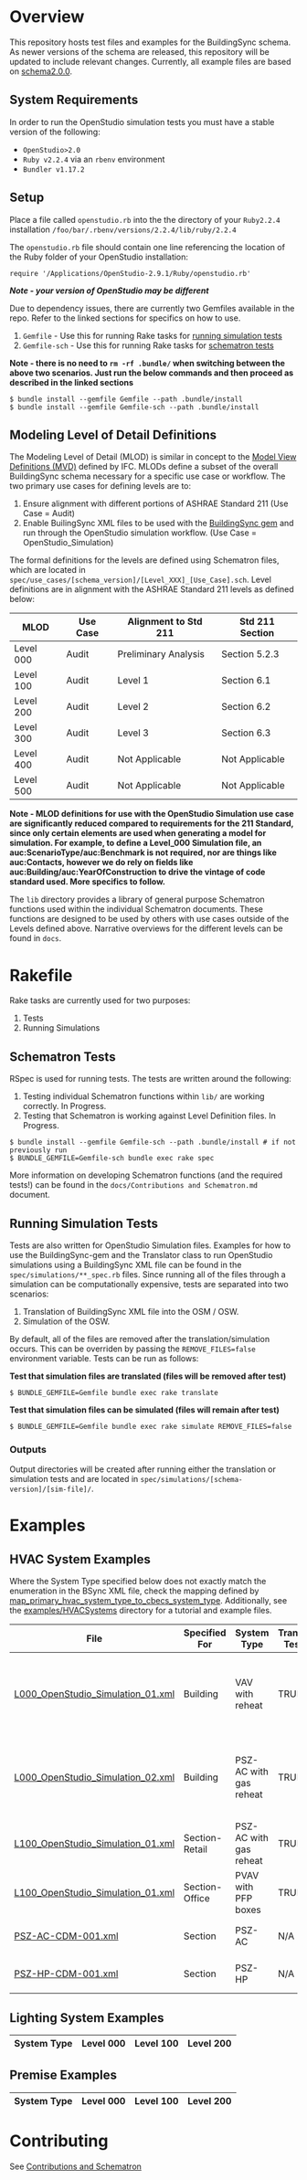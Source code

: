 # Overview

This repository hosts test files and examples for the BuildingSync schema.  As newer versions of the schema are released, this repository will be updated to include relevant changes.  Currently, all example files are based on [schema2.0.0](https://github.com/BuildingSync/schema/releases/tag/v2.0).

## System Requirements 

In order to run the OpenStudio simulation tests you must have a stable version of the following:
* `OpenStudio>2.0` 
* `Ruby v2.2.4` via an `rbenv` environment 
* `Bundler v1.17.2`

## Setup
Place a file called `openstudio.rb` into the the directory of your `Ruby2.2.4` installation `/foo/bar/.rbenv/versions/2.2.4/lib/ruby/2.2.4`

The `openstudio.rb` file should contain one line referencing the location of the Ruby folder of your OpenStudio installation:
```
require '/Applications/OpenStudio-2.9.1/Ruby/openstudio.rb'
```
___Note - your version of OpenStudio may be different___

Due to dependency issues, there are currently two Gemfiles available in the repo.  Refer to the linked sections for specifics on how to use.
1. `Gemfile` - Use this for running Rake tasks for [running simulation tests](#running-simulation-tests)
1. `Gemfile-sch` - Use this for running Rake tasks for [schematron tests](#schematron-tests)

__Note - there is no need to `rm -rf .bundle/` when switching between the above two scenarios.  Just run the below commands and then proceed as described in the linked sections__
```
$ bundle install --gemfile Gemfile --path .bundle/install
$ bundle install --gemfile Gemfile-sch --path .bundle/install
```

## Modeling Level of Detail Definitions
The Modeling Level of Detail (MLOD) is similar in concept to the [Model View Definitions (MVD)](https://technical.buildingsmart.org/standards/mvd/) defined by IFC.  MLODs define a subset of the overall BuildingSync schema necessary for a specific use case or workflow.  The two primary use cases for defining levels are to:
1. Ensure alignment with different portions of ASHRAE Standard 211 (Use Case = Audit)
1. Enable BuilingSync XML files to be used with the [BuildingSync gem](https://github.com/BuildingSync/BuildingSync-gem) and run through the OpenStudio simulation workflow. (Use Case = OpenStudio_Simulation)

The formal definitions for the levels are defined using Schematron files, which are located in `spec/use_cases/[schema_version]/[Level_XXX]_[Use_Case].sch`. Level definitions are in alignment with the ASHRAE Standard 211 levels as defined below:

| MLOD | Use Case | Alignment to Std 211 | Std 211 Section |
|-----------|----------------------|-----------------|---|
| Level 000 | Audit | Preliminary Analysis | Section 5.2.3 |
| Level 100 | Audit | Level 1 | Section 6.1 |
| Level 200 | Audit | Level 2 | Section 6.2 |
| Level 300 | Audit | Level 3 | Section 6.3 |
| Level 400 | Audit | Not Applicable | Not Applicable |
| Level 500 | Audit | Not Applicable | Not Applicable |

__Note - MLOD definitions for use with the OpenStudio Simulation use case are significantly reduced compared to requirements for the 211 Standard, since only certain elements are used when generating a model for simulation.  For example, to define a Level_000 Simulation file, an auc:ScenarioType/auc:Benchmark is not required, nor are things like auc:Contacts, however we do rely on fields like auc:Building/auc:YearOfConstruction to drive the vintage of code standard used.  More specifics to follow.__

The `lib` directory provides a library of general purpose Schematron functions used  within the individual Schematron documents.  These functions are designed to be used by others with use cases outside of the Levels defined above.  Narrative overviews for the different levels can be found in `docs`.

# Rakefile
Rake tasks are currently used for two purposes:
1. Tests
1. Running Simulations

## Schematron Tests
RSpec is used for running tests.  The tests are written around the following:
1. Testing individual Schematron functions within `lib/` are working correctly. In Progress.
1. Testing that Schematron is working against Level Definition files.  In Progress.

```
$ bundle install --gemfile Gemfile-sch --path .bundle/install # if not previously run
$ BUNDLE_GEMFILE=Gemfile-sch bundle exec rake spec
```

More information on developing Schematron functions (and the required tests!) can be found in the `docs/Contributions and Schematron.md` document.

## Running Simulation Tests

Tests are also written for OpenStudio Simulation files.  Examples for how to use the BuildingSync-gem and the Translator class to run OpenStudio simulations using a BuildingSync XML file can be found in the `spec/simulations/**_spec.rb` files.  Since running all of the files through a simulation can be computationally expensive, tests are separated into two scenarios:
1. Translation of BuildingSync XML file into the OSM / OSW.
1. Simulation of the OSW.

By default, all of the files are removed after the translation/simulation occurs.  This can be overriden by passing the `REMOVE_FILES=false` environment variable.  Tests can be run as follows:

__Test that simulation files are translated (files will be removed after test)__
```
$ BUNDLE_GEMFILE=Gemfile bundle exec rake translate
```

__Test that simulation files can be simulated (files will remain after test)__
```
$ BUNDLE_GEMFILE=Gemfile bundle exec rake simulate REMOVE_FILES=false
```

### Outputs
Output directories will be created after running either the translation or simulation tests and are located in `spec/simulations/[schema-version]/[sim-file]/`.

# Examples
## HVAC System Examples

Where the System Type specified below does not exactly match the enumeration in the BSync XML file, check the mapping defined by [map_primary_hvac_system_type_to_cbecs_system_type](https://github.com/BuildingSync/BuildingSync-gem/blob/bb52655ebb8efeca44249277d3fb67ac60b4e610/lib/buildingsync/model_articulation/hvac_system.rb#L121-L143).  Additionally, see the [examples/HVACSystems](https://github.com/BuildingSync/TestSuite/tree/L100_Schematron/examples/HVACSystems) directory for a tutorial and example files.

| File                                                                                                                                                                      | Specified For  | System Type                                       | Translate Tested | Simulate Tested | [MLOD](#modeling-level-of-detail-definitions) | Use Case              | Validates Against              | Description                                                                                                                                    |
|---------------------------------------------------------------------------------------------------------------------------------------------------------------------------|----------------|---------------------------------------------------|------------------|-----------------|------|-----------------------|--------------------------------|------------------------------------------------------------------------------------------------------------------------------------------------|
| [L000_OpenStudio_Simulation_01.xml](https://github.com/BuildingSync/TestSuite/blob/L100_Schematron/spec/use_cases/schema2.0.0/examples/L000_OpenStudio_Simulation_01.xml) | Building       | VAV with reheat                                   | TRUE             | TRUE            | L000 | OpenStudio_Simulation | L000_OpenStudio_Simulation.sch | No system-type actually declared.  System inferred from OpenStudio Standards based on Building's OccupancyClassification and Gross floor area. |
| [L000_OpenStudio_Simulation_02.xml](https://github.com/BuildingSync/TestSuite/blob/L100_Schematron/spec/use_cases/schema2.0.0/examples/L000_OpenStudio_Simulation_02.xml) | Building       | PSZ-AC with gas reheat                            | TRUE             | TRUE            | L000 | OpenStudio_Simulation | L000_OpenStudio_Simulation.sch | No system-type actually declared.  System inferred from OpenStudio Standards based on Building's OccupancyClassification and Gross floor area. |
| [L100_OpenStudio_Simulation_01.xml](https://github.com/BuildingSync/TestSuite/blob/L100_Schematron/spec/use_cases/schema2.0.0/examples/L100_OpenStudio_Simulation_01.xml) | Section-Retail | PSZ-AC with gas reheat                            | TRUE             | TRUE            | L100 | OpenStudio_Simulation | None                           | Packaged Rooftop Air Conditioner is mapped to PSZ-AC with gas reheat.                                                                          |
| [L100_OpenStudio_Simulation_01.xml](https://github.com/BuildingSync/TestSuite/blob/L100_Schematron/spec/use_cases/schema2.0.0/examples/L100_OpenStudio_Simulation_01.xml) | Section-Office | PVAV with PFP boxes                               | TRUE             | TRUE            | L100 | OpenStudio_Simulation | None                           | Packaged Rooftop VAV with Electric Reheat is mapped as PVAV with PFP boxes                                                                     |
| [PSZ-AC-CDM-001.xml](https://github.com/BuildingSync/TestSuite/blob/L100_Schematron/examples/HVACSystems/PSZ-AC-CDM-001.xml)                                              | Section        | PSZ-AC                                            | N/A            | N/A           | L200 | Audit                 | None                           | Example of constructing more complex, L200 system.                                                                                             |
| [PSZ-HP-CDM-001.xml](https://github.com/BuildingSync/TestSuite/blob/L100_Schematron/examples/HVACSystems/PSZ-HP-CDM-001.xml)                                              | Section        | PSZ-HP                                            | N/A            | N/A           | L200 | Audit                 | None                           | Example of constructing more complex, L200 system.                                                                                             |


## Lighting System Examples

| System Type | Level 000 | Level 100 | Level 200 |
|------------------------------------|--------------------|--------------------|-----------|

## Premise Examples

| System Type | Level 000 | Level 100 | Level 200 |
|------------------------------------|--------------------|--------------------|-----------|

# Contributing
See [Contributions and Schematron](docs/Contributions%20and%20Schematron.md)